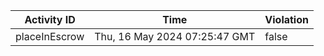 | Activity ID | Time | Violation |
| --- | --- | --- |
| placeInEscrow | Thu, 16 May 2024 07:25:47 GMT | false |